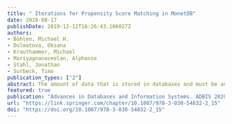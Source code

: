 ```yaml
---
title: " Iterations for Propensity Score Matching in MonetDB"
date: 2020-08-17
publishDate: 2019-12-12T16:26:43.106027Z
authors: 
- Böhlen, Michael H.
- Dolmatova, Oksana
- Krauthammer, Michael
- Mariyagnanaseelan, Alphonse
- Stahl, Jonathan
- Surbeck, Timo
publication_types: ["2"]
abstract: The amount of data that is stored in databases and must be analyzed is growing fast. Many analytical tasks are based on iterative methods that approximate optimal solutions. Propensity score matching is a technique that is used to reduce bias during cohort building. The main step is the propensity score computation, which is usually implemented via iterative methods such as gradient descent. Our goal is to support efficient and scalable propensity score computation over relations in a column-oriented database. To achieve this goal, we introduce shape-preserving iterations that update values in existing tuples until a fix point is reached. Shape-preserving iterations enable gradient descent over relations and, thus, propensity score matching. We also show how to create appropriate input relations for shape-preserving iterations with randomly initialized relations. The empirical evaluation compares in-database iterations with the native implementation in MonetDB where iterations are flattened.
featured: true
publication: "Advances in Databases and Information Systems. ADBIS 2020. Lecture Notes in Computer Science"
url: "https://link.springer.com/chapter/10.1007/978-3-030-54832-2_15"
doi: "https://doi.org/10.1007/978-3-030-54832-2_15"
---
```


